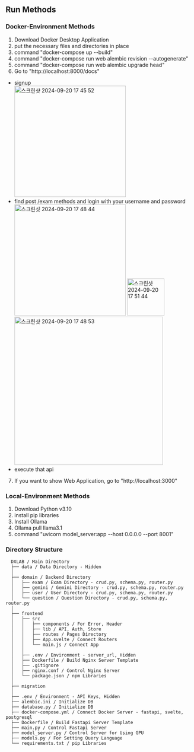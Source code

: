 ## Run Methods

### Docker-Environment Methods
1. Download Docker Desktop Application
2. put the necessary files and directories in place
3. command "docker-compose up --build"
4. command "docker-compose run web alembic revision --autogenerate"
5. command "docker-compose run web alembic upgrade head"
6. Go to "http://localhost:8000/docs"
- signup
  <br>
  <img width="300" alt="스크린샷 2024-09-20 17 45 52" src="https://github.com/user-attachments/assets/c7a05e0b-8699-4a57-a7c8-973c97c53b94">
- find post /exam methods and login with your username and password
  <br>
  <img width="300" alt="스크린샷 2024-09-20 17 48 44" src="https://github.com/user-attachments/assets/dc0b6c24-4d50-41c5-9842-6d2a00baaf4b">
  <img width="100" alt="스크린샷 2024-09-20 17 51 44" src="https://github.com/user-attachments/assets/eb862105-9b29-454d-8467-ad8832bb0e4a">
  <br>
  <img width="400" alt="스크린샷 2024-09-20 17 48 53" src="https://github.com/user-attachments/assets/c09947db-d5e1-415d-97f8-4effbb05f941">
- execute that api
7. If you want to show Web Application, go to "http://localhost:3000"

### Local-Environment Methods
1. Download Python v3.10
2. install pip libraries
3. Install Ollama
4. Ollama pull llama3.1
5. command "uvicorn model_server:app --host 0.0.0.0 --port 8001"

### Directory Structure

      DXLAB / Main Directory
      ├── data / Data Directory - Hidden
      │
      ├── domain / Backend Directory
      │   ├── exam / Exam Directory - crud.py, schema.py, router.py
      │   ├── gemini / Gemini Directory - crud.py, schema.py, router.py
      │   ├── user / User Directory - crud.py, schema.py, router.py
      │   └── question / Question Directory - crud.py, schema.py, router.py
      │
      ├── frontend
      │   ├── src
      │   │   ├── components / For Error, Header
      │   │   ├── lib / API, Auth, Store 
      │   │   ├── routes / Pages Directory
      │   │   ├── App.svelte / Connect Routers
      │   │   └── main.js / Connect App
      │   │
      │   ├── .env / Environment - server_url, Hidden
      │   ├── Dockerfile / Build Nginx Server Template
      │   ├── .gitignore
      │   ├── nginx.conf / Control Nginx Server
      │   └── package.json / npm Libraries
      │
      ├── migration
      │
      ├── .env / Environment - API Keys, Hidden
      ├── alembic.ini / Initialize DB
      ├── database.py / Initialize DB
      ├── docker-compose.yml / Connect Docker Server - fastapi, svelte, postgresql 
      ├── Dockerfile / Build Fastapi Server Template
      ├── main.py / Control Fastapi Server
      ├── model_server.py / Control Server for Using GPU
      ├── models.py / For Setting Query Language
      └── requirements.txt / pip Libraries

